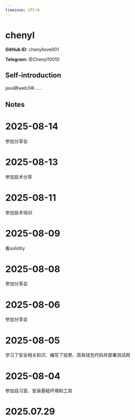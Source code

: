 ```yaml
---
timezone: UTC+8
---
```


# chenyl

**GitHub ID:** chenyllove001

**Telegram:** @Chenyl10010

## Self-introduction

java转web3中……

## Notes

<!-- Content_START -->
# 2025-08-14

参加分享会

# 2025-08-13

参加技术分享

# 2025-08-11

参加技术培训

# 2025-08-09

看solidity

# 2025-08-08

参加分享会

# 2025-08-06

参加分享会

# 2025-08-05

学习了安全相关知识、编写了投票、简易钱包代码并部署测试网

# 2025-08-04

参加自习室、安装基础环境和工具


# 2025.07.29


<!-- Content_END -->
